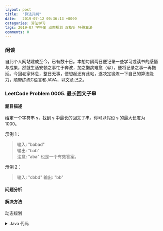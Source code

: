 ```yaml
---
layout: post
title:  "算法开刷"
date:   2019-07-12 09:36:13 +0000
categories: 算法学习
tags: 2019-07 字符串 动态规划 双指针 特殊算法
comments: 0
---
```


### 闲谈
自此个人网站建成至今，已有数十日。本想每隔两日便记录一些学习或读书的感悟与成果，然就生活安顿之事忙于奔波，加之懒病难愈（😀），便将记录之事一再拖延。今回老家休息，整日无事，便想起还有此站，遂决定锻炼一下自己的算法能力，顺带练练C语言和JAVA，以文章记之。

### LeetCode Problem 0005. 最长回文子串
#### 题目描述
给定一个字符串 s，找到 s 中最长的回文子串。你可以假设 s 的最大长度为 1000。

示例 1：  

> 输入: "babad"  
> 输出: "bab"  
> 注意: "aba" 也是一个有效答案。

示例 2：

> 输入: "cbbd"
> 输出: "bb"

#### 问题分析
#### 解决方法

动态规划

<details>

<summary>Java 代码</summary>

```java
public static String longestPalindrome(String s) {
    boolean[][] dp_isPalindrome = new boolean[s.length()][s.length()];
    String res = "";
    int[] indexPair = new int[2];
    
    for(int i = 0; i < s.length(); i++) {
        dp_isPalindrome[i][i] = true;
        if(i < s.length() - 1 && s.charAt(i) == s.charAt(i+1)) {
            dp_isPalindrome[i][i+1] = true;
        }
    }

    for(int d = 0; d < s.length(); d++) {
        for(int i = 0; i < s.length() - d; i++) {
            if(dp_isPalindrome[i][i+d]) {
                indexPair[0] = i;
                indexPair[1] = i+d+1;
            }

            if(dp_isPalindrome[i][i+d] && (i-1 >= 0 && i+d+1 < s.length()) && s.charAt(i-1) == s.charAt(i+d+1)) {
                // System.out.println("No Expception: " + i + ", " + d);
                dp_isPalindrome[i-1][i+d+1] = true;
                indexPair[0] = i-1;
                indexPair[1] = i+d+2;
            }
            else if(i-1 >= 0 && i+d+1 < s.length()){
                // System.out.println("No Expception: " + i + ", " + d);
                dp_isPalindrome[i-1][i+d+1] = false;
            }
            else {
                // System.out.println("Param: " + i + ", " + d +"; " + "Out of Bounds: " + (i-1) + ", " + (i+d+1));
            }
        }
    }
    res = s.substring(indexPair[0], indexPair[1]);
    return res;
}
```

</details>